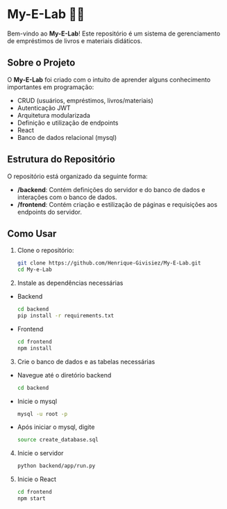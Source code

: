# My-E-Lab 🧪🔬

Bem-vindo ao **My-E-Lab**! Este repositório é um sistema de gerenciamento de empréstimos de livros e materiais didáticos.

## Sobre o Projeto

O **My-E-Lab** foi criado com o intuito de aprender alguns conhecimento importantes em programação:

- CRUD (usuários, empréstimos, livros/materiais)
- Autenticação JWT
- Arquitetura modularizada
- Definição e utilização de endpoints
- React
- Banco de dados relacional (mysql)

## Estrutura do Repositório

O repositório está organizado da seguinte forma:

- **/backend**: Contém definições do servidor e do banco de dados e interações com o banco de dados.
- **/frontend**: Contém criação e estilização de páginas e requisições aos endpoints do servidor.

## Como Usar

1. Clone o repositório:
   ```bash
   git clone https://github.com/Henrique-Givisiez/My-E-Lab.git
   cd My-e-Lab

2. Instale as dependências necessárias
- Backend
   ```bash
   cd backend
   pip install -r requirements.txt 

- Frontend 
   ```bash
   cd frontend
   npm install

3. Crie o banco de dados e as tabelas necessárias
- Navegue até o diretório backend
    ```bash
    cd backend

- Inicie o mysql
    ```bash
    mysql -u root -p

- Após iniciar o mysql, digite
    ```bash
    source create_database.sql

4. Inicie o servidor
    ```bash
    python backend/app/run.py

5. Inicie o React
    ```bash
    cd frontend
    npm start